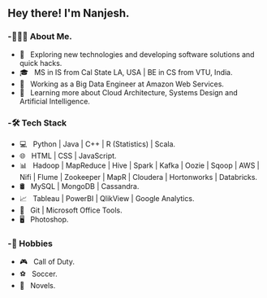### 



<h2>Hey there! I'm Nanjesh. </h2>
<h3> -👨🏻‍💻 About Me. </h3>

- 🤔 &nbsp; Exploring new technologies and developing software solutions and quick hacks.
- 🎓 &nbsp; MS in IS from Cal State LA, USA | BE in CS from VTU, India.
- 💼 &nbsp; Working as a Big Data Engineer at Amazon Web Services.
- 🌱 &nbsp; Learning more about Cloud Architecture, Systems Design and Artificial Intelligence.

<h3> -🛠 Tech Stack </h3>

- 💻 &nbsp; Python | Java | C++ | R (Statistics) | Scala.
- 🌐 &nbsp; HTML | CSS | JavaScript.
- 📊 &nbsp; Hadoop | MapReduce | Hive | Spark | Kafka | Oozie | Sqoop | AWS | Nifi | Flume | Zookeeper | MapR | Cloudera | Hortonworks | Databricks.
- 🛢 &nbsp; MySQL | MongoDB | Cassandra.
- 📈 &nbsp; Tableau | PowerBI | QlikView | Google Analytics.
- 🔧 &nbsp; Git | Microsoft Office Tools.
- 🖥 &nbsp; Photoshop.

<h3> -🎨 Hobbies </h3>

- 🎮 &nbsp; Call of Duty.
- ⚽ &nbsp; Soccer.
- 📖 &nbsp; Novels.
















